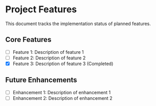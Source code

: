 # Project Features

This document tracks the implementation status of planned features.

## Core Features
- [ ] Feature 1: Description of feature 1
- [ ] Feature 2: Description of feature 2
- [x] Feature 3: Description of feature 3 (Completed)

## Future Enhancements
- [ ] Enhancement 1: Description of enhancement 1
- [ ] Enhancement 2: Description of enhancement 2